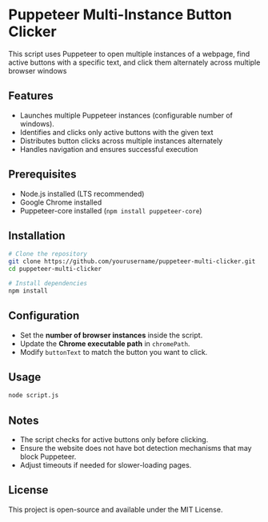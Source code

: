 # Puppeteer Multi-Instance Button Clicker

This script uses Puppeteer to open multiple instances of a webpage, find active buttons with a specific text, and click them alternately across multiple browser windows

## Features
- Launches multiple Puppeteer instances (configurable number of windows).
- Identifies and clicks only active buttons with the given text
- Distributes button clicks across multiple instances alternately
- Handles navigation and ensures successful execution

## Prerequisites
- Node.js installed (LTS recommended)
- Google Chrome installed
- Puppeteer-core installed (`npm install puppeteer-core`)

## Installation
```sh
# Clone the repository
git clone https://github.com/yourusername/puppeteer-multi-clicker.git
cd puppeteer-multi-clicker

# Install dependencies
npm install
```

## Configuration
- Set the **number of browser instances** inside the script.
- Update the **Chrome executable path** in `chromePath`.
- Modify `buttonText` to match the button you want to click.

## Usage
```sh
node script.js
```

## Notes
- The script checks for active buttons only before clicking.
- Ensure the website does not have bot detection mechanisms that may block Puppeteer.
- Adjust timeouts if needed for slower-loading pages.

## License
This project is open-source and available under the MIT License.


